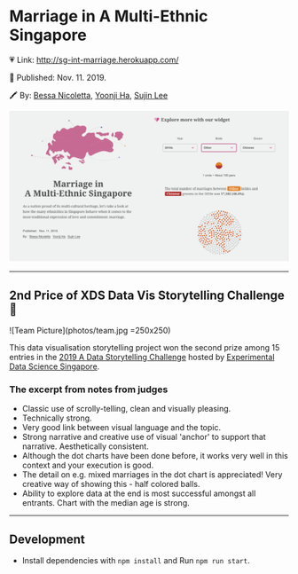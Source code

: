 # Marriage in A Multi-Ethnic Singapore

💗 Link: http://sg-int-marriage.herokuapp.com/

📅 Published: Nov. 11. 2019.

🖍 By: [Bessa Nicoletta](https://www.linkedin.com/in/bessa-nicoletta-69442638/), [Yoonji Ha](https://www.linkedin.com/in/yoonjiha/), [Sujin Lee](https://www.linkedin.com/in/leesujin/)

![Project Picture](photos/screenshot.png)

---

## 2nd Price of XDS Data Vis Storytelling Challenge 🥈

![Team Picture](photos/team.jpg =250x250)

This data visualisation storytelling project won the second prize among 15 entries in the [2019 A Data Storytelling Challenge](https://www.xds.humancentreddata.science/) hosted by [Experimental Data Science Singapore](https://www.meetup.com/ko-KR/Experimental_Data_Science/).

### The excerpt from notes from judges

- Classic use of scrolly-telling, clean and visually pleasing.
- Technically strong.
- Very good link between visual language and the topic.
- Strong narrative and creative use of visual 'anchor' to support that narrative. Aesthetically consistent.
- Although the dot charts have been done before, it works very well in this context and your execution is good.
- The detail on e.g. mixed marriages in the dot chart is appreciated! Very creative way of showing this - half colored balls.
- Ability to explore data at the end is most successful amongst all entrants.
  Chart with the median age is strong.

---

## Development

- Install dependencies with `npm install` and Run `npm run start`.

